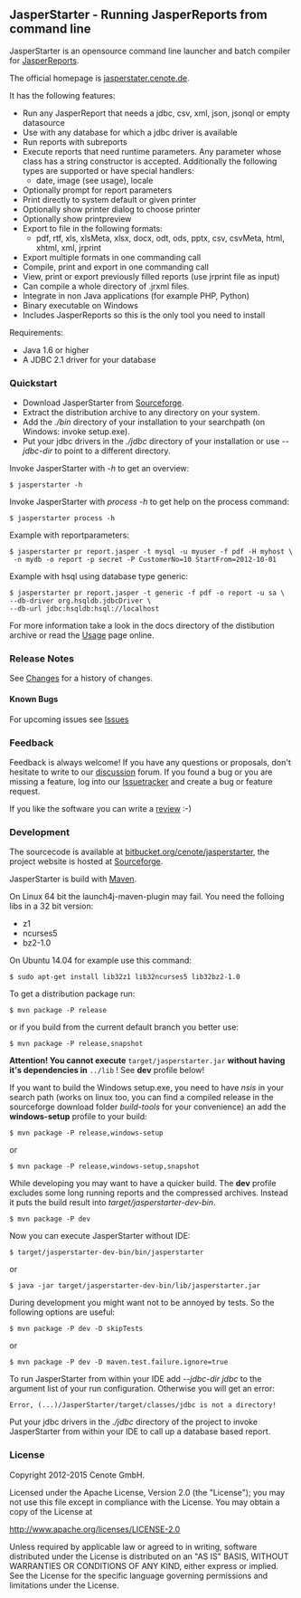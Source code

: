
JasperStarter - Running JasperReports from command line
--------------------------------------------------------

JasperStarter is an opensource command line launcher and batch compiler for
[JasperReports][].

The official homepage is [jasperstater.cenote.de][].

It has the following features:

  * Run any JasperReport that needs a jdbc, csv, xml, json, jsonql or empty datasource
  * Use with any database for which a jdbc driver is available
  * Run reports with subreports
  * Execute reports that need runtime parameters. Any parameter whose class has
    a string constructor is accepted. Additionally the following types are
    supported or have special handlers:
    * date, image (see usage), locale
  * Optionally prompt for report parameters
  * Print directly to system default or given printer
  * Optionally show printer dialog to choose printer
  * Optionally show printpreview
  * Export to file in the following formats:
    * pdf, rtf, xls, xlsMeta, xlsx, docx, odt, ods, pptx, csv, csvMeta, html, xhtml, xml, jrprint
  * Export multiple formats in one commanding call
  * Compile, print and export in one commanding call
  * View, print or export previously filled reports (use jrprint file as input)
  * Can compile a whole directory of .jrxml files.
  * Integrate in non Java applications (for example PHP, Python)
  * Binary executable on Windows
  * Includes JasperReports so this is the only tool you need to install

Requirements:

  * Java 1.6 or higher
  * A JDBC 2.1 driver for your database


### Quickstart

  * Download JasperStarter from [Sourceforge][].
  * Extract the distribution archive to any directory on your system.
  * Add the _./bin_ directory of your installation to your searchpath (on
    Windows: invoke setup.exe).
  * Put your jdbc drivers in the _./jdbc_ directory of your installation or
    use _\--jdbc-dir_ to point to a different directory.

Invoke JasperStarter with _\-h_ to get an overview:

    $ jasperstarter -h

Invoke JasperStarter with _process \-h_ to get help on the process command:

    $ jasperstarter process -h

Example with reportparameters:

    $ jasperstarter pr report.jasper -t mysql -u myuser -f pdf -H myhost \
     -n mydb -o report -p secret -P CustomerNo=10 StartFrom=2012-10-01

Example with hsql using database type generic:

    $ jasperstarter pr report.jasper -t generic -f pdf -o report -u sa \
    --db-driver org.hsqldb.jdbcDriver \
    --db-url jdbc:hsqldb:hsql://localhost

For more information take a look in the docs directory of the distibution
archive or read the [Usage][] page online.


### Release Notes

See [Changes] for a history of changes.


#### Known Bugs

For upcoming issues see [Issues][]


### Feedback

Feedback is always welcome! If you have any questions or proposals, don't
hesitate to write to our [discussion][] forum.
If you found a bug or you are missing a feature, log into our [Issuetracker][]
and create a bug or feature request.

If you like the software you can write a [review][] :-)


### Development

The sourcecode is available at [bitbucket.org/cenote/jasperstarter][], the
project website is hosted at [Sourceforge][].

JasperStarter is build with [Maven][]. 

On Linux 64 bit the launch4j-maven-plugin may fail. You need the folloing libs in a 32 bit version:

  * z1
  * ncurses5
  * bz2-1.0

On Ubuntu 14.04 for example use this command:

    $ sudo apt-get install lib32z1 lib32ncurses5 lib32bz2-1.0


To get a distribution package run:

    $ mvn package -P release

or if you build from the current default branch you better use:

    $ mvn package -P release,snapshot

**Attention! You cannot execute** `target/jasperstarter.jar`
**without having it\'s dependencies in** `../lib` ! See **dev** profile below!

If you want to build the Windows setup.exe, you need to have _nsis_ in your
search path (works on linux too, you can find a compiled release in the 
sourceforge download folder _build-tools_ for your convenience)
an add the **windows-setup** profile to your build:

    $ mvn package -P release,windows-setup

or

    $ mvn package -P release,windows-setup,snapshot

While developing you may want to have a quicker build. The **dev** profile
excludes some long running reports and the compressed archives. Instead it puts
the build result into _target/jasperstarter-dev-bin_.

    $ mvn package -P dev

Now you can execute JasperStarter without IDE:

    $ target/jasperstarter-dev-bin/bin/jasperstarter

or

    $ java -jar target/jasperstarter-dev-bin/lib/jasperstarter.jar

During development you might want not to be annoyed by tests. So the following
options are useful:

    $ mvn package -P dev -D skipTests

or

    $ mvn package -P dev -D maven.test.failure.ignore=true

To run JasperStarter from within your IDE add _\--jdbc-dir jdbc_ to the argument
list of your run configuration. Otherwise you will get an error:

    Error, (...)/JasperStarter/target/classes/jdbc is not a directory!

Put your jdbc drivers in the _./jdbc_ directory of the project to invoke
JasperStarter from within your IDE to call up a database based report.


### License

Copyright 2012-2015 Cenote GmbH.

Licensed under the Apache License, Version 2.0 (the "License");
you may not use this file except in compliance with the License.
You may obtain a copy of the License at

   http://www.apache.org/licenses/LICENSE-2.0

Unless required by applicable law or agreed to in writing, software
distributed under the License is distributed on an "AS IS" BASIS,
WITHOUT WARRANTIES OR CONDITIONS OF ANY KIND, either express or implied.
See the License for the specific language governing permissions and
limitations under the License.

[jasperstater.cenote.de]:http://jasperstarter.cenote.de/
[JasperReports]:http://community.jaspersoft.com/project/jasperreports-library
[Maven]:http://maven.apache.org/
[Sourceforge]:http://sourceforge.net/projects/jasperstarter/
[bitbucket.org/cenote/jasperstarter]:http://bitbucket.org/cenote/jasperstarter
[review]:http://sourceforge.net/projects/jasperstarter/reviews
[discussion]:http://sourceforge.net/p/jasperstarter/discussion/
[Issuetracker]:https://cenote-issues.atlassian.net/browse/JAS
[Usage]:http://jasperstarter.sourceforge.net/usage.html
[Issues]:https://cenote-issues.atlassian.net/browse/JAS
[Changes]:changes.html
